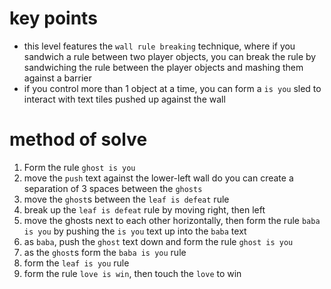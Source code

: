 # key points
* this level features the `wall rule breaking` technique, where if you sandwich a rule between two player objects, you can break the rule by sandwiching the rule between the player objects and mashing them against a barrier
* if you control more than 1 object at a time, you can form a `is you` sled to interact with text tiles pushed up against the wall
# method of solve
1) Form the rule `ghost is you`
2) move the `push` text against the lower-left wall do you can create a separation of 3 spaces between the `ghosts`
3) move the `ghost`s between the `leaf is defeat` rule
4) break up the `leaf is defeat` rule by moving right, then left
5) move the ghosts next to each other horizontally, then form the rule `baba is you` by pushing the `is you` text up into the `baba` text
6) as `baba`, push the `ghost` text down and form the rule `ghost is you`
7) as the `ghost`s form the `baba is you` rule
8) form the `leaf is you` rule
9) form the rule `love is win`, then touch the `love` to win
